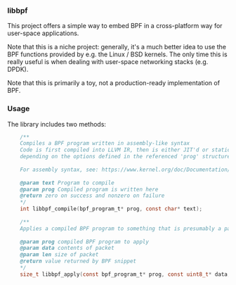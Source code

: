 ### libbpf

This project offers a simple way to embed BPF in a cross-platform way for user-space applications.

Note that this is a niche project: generally, it's a much better idea to use the BPF 
functions provided by e.g. the Linux / BSD kernels.  The only time this is really useful is when
dealing with user-space networking stacks (e.g. DPDK).

Note that this is primarily a toy, not a production-ready implementation of BPF.

### Usage

The library includes two methods:

```C
    /** 
    Compiles a BPF program written in assembly-like syntax
    Code is first compiled into LLVM IR, then is either JIT'd or statically compiled
    depending on the options defined in the referenced 'prog' structure.
     
    For assembly syntax, see: https://www.kernel.org/doc/Documentation/networking/filter.txt
     
    @param text Program to compile
    @param prog Compiled program is written here
    @return zero on success and nonzero on failure
    */
    int libbpf_compile(bpf_program_t* prog, const char* text);
     
    /**
    Applies a compiled BPF program to something that is presumably a packet
     
    @param prog compiled BPF program to apply
    @param data contents of packet
    @param len size of packet
    @return value returned by BPF snippet
    */
    size_t libbpf_apply(const bpf_program_t* prog, const uint8_t* data, const size_t len);
```
